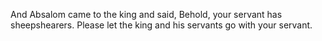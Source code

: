 And Absalom came to the king and said, Behold, your servant has sheepshearers. Please let the king and his servants go with your servant.
